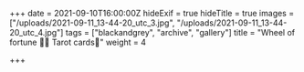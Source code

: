 +++
date = 2021-09-10T16:00:00Z
hideExif = true
hideTitle = true
images = ["/uploads/2021-09-11_13-44-20_utc_3.jpg", "/uploads/2021-09-11_13-44-20_utc_4.jpg"]
tags = ["blackandgrey", "archive", "gallery"]
title = "Wheel of fortune 🔮🔮 Tarot cards🎴"
weight = 4

+++
